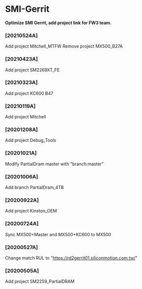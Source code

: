 # SMI-Gerrit
**Optimize SMI Gerrit, add project link for FW3 team.**
### [20210524A]
Add project Mitchell_MTFW
Remove project MX500_B27A
### [20210423A]
Add project SM2269XT_FE
### [20210323A]
Add project KC600 B47
### [20210119A]
Add project Mitchell
### [20201208A]
Add project Debug_Tools
### [20201021A]
Modify PartialDram master with "branch:master"
### [20201006A]
Add branch PartialDram_4TB
### [20200922A]
Add project Kinston_OEM
### [20200724A]
Sync MX500+Master and MX500+KC600 to MX500
### [20200527A]
Change match RUL to "https://rd2gerrit01.siliconmotion.com.tw/"
### [20200505A]
Add project SM2259_PartialDRAM
